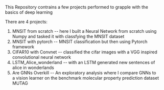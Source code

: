 This Repository contrains a few projects performed to grapple with the basics of deep learning

There are 4 projects:
1) MNSIT from scratch --  here I built a Neural Network from scratch using Numpy and tasked it with classfying the MNSIT dataset
2) MNSIT with pytorch -- MNSIT classification but then using Pytorch framework
3) CIFAR10 with Convnet -- classified the cifar images with a VGG inspired convolutional neural network
4) LSTM_Alice_wonderland -- with an LSTM generated new sentences of alice in wonderlands
5) Are GNNs Overkill -- An exploratory analysis where I compare GNNs to a vision learner on the benchmark molecular property prediction dataset MUTAG

